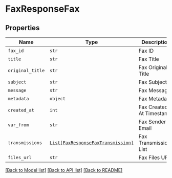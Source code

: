 # FaxResponseFax



## Properties
Name | Type | Description | Notes
------------ | ------------- | ------------- | -------------
| `fax_id` | ```str``` |  Fax ID  |  |
| `title` | ```str``` |  Fax Title  |  |
| `original_title` | ```str``` |  Fax Original Title  |  |
| `subject` | ```str``` |  Fax Subject  |  |
| `message` | ```str``` |  Fax Message  |  |
| `metadata` | ```object``` |  Fax Metadata  |  |
| `created_at` | ```int``` |  Fax Created At Timestamp  |  |
| `var_from` | ```str``` |  Fax Sender Email  |  |
| `transmissions` | [```List[FaxResponseFaxTransmission]```](FaxResponseFaxTransmission.md) |  Fax Transmissions List  |  |
| `files_url` | ```str``` |  Fax Files URL  |  |

[[Back to Model list]](../README.md#documentation-for-models) [[Back to API list]](../README.md#documentation-for-api-endpoints) [[Back to README]](../README.md)

